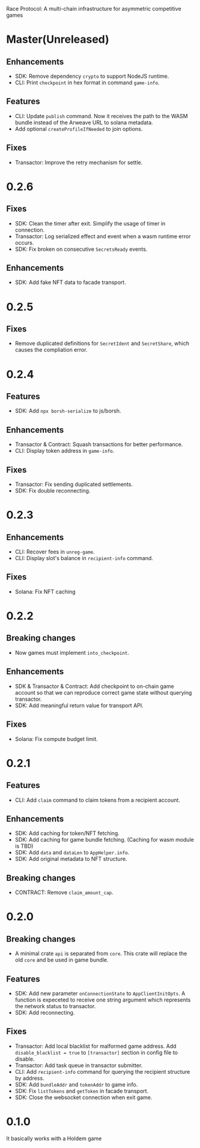 Race Protocol: A multi-chain infrastructure for asymmetric competitive games

# Master(Unreleased)

## Enhancements
- SDK: Remove dependency `crypto` to support NodeJS runtime.
- CLI: Print `checkpoint` in hex format in command `game-info`.

## Features
- CLI: Update `publish` command. Now it receives the path to the WASM bundle instead of the Arweave URL to solana metadata.
- Add optional `createProfileIfNeeded` to join options.

## Fixes
- Transactor: Improve the retry mechanism for settle.

# 0.2.6

## Fixes
- SDK: Clean the timer after exit. Simplify the usage of timer in connection.
- Transactor: Log serialized effect and event when a wasm runtime error occurs.
- SDK: Fix broken on consecutive `SecretsReady` events.

## Enhancements
- SDK: Add fake NFT data to facade transport.

# 0.2.5

## Fixes
- Remove duplicated definitions for `SecretIdent` and `SecretShare`, which causes the compliation error.

# 0.2.4

## Features
- SDK: Add `npx borsh-serialize` to js/borsh.

## Enhancements
- Transactor & Contract: Squash transactions for better performance.
- CLI: Display token address in `game-info`.

## Fixes
- Transactor: Fix sending duplicated settlements.
- SDK: Fix double reconnecting.

# 0.2.3

## Enhancements
- CLI: Recover fees in `unreg-game`.
- CLI: Display slot's balance in `recipient-info` command.

## Fixes
- Solana: Fix NFT caching

# 0.2.2

## Breaking changes
- Now games must implement `into_checkpoint`.

## Enhancements
- SDK & Transactor & Contract: Add checkpoint to on-chain game account so that we can reproduce correct game state without querying transactor.
- SDK: Add meaningful return value for transport API.

## Fixes
- Solana: Fix compute budget limit.

# 0.2.1

## Features
- CLI: Add `claim` command to claim tokens from a recipient account.

## Enhancements
- SDK: Add caching for token/NFT fetching.
- SDK: Add caching for game bundle fetching. (Caching for wasm module is TBD)
- SDK: Add `data` and `dataLen` to `AppHelper.info`.
- SDK: Add original metadata to NFT structure.

## Breaking changes
- CONTRACT: Remove `claim_amount_cap`.

# 0.2.0

## Breaking changes
- A minimal crate `api` is separated from `core`.  This crate will replace the old `core` and be used in game bundle.

## Features

- SDK: Add new parameter `onConnectionState` to `AppClientInitOpts`.  A function is expeceted to receive one string argument which represents the network status to transactor.
- SDK: Add reconnecting.

## Fixes
- Transactor: Add local blacklist for malformed game address.  Add `disable_blacklist = true` to `[transactor]` section in config file to disable.
- Transactor: Add task queue in transactor submitter.
- CLI: Add `recipient-info` command for querying the recipient structure by address.
- SDK: Add `bundleAddr` and `tokenAddr` to game info.
- SDK: Fix `listTokens` and `getToken` in facade transport.
- SDK: Close the websocket connection when exit game.

# 0.1.0

It basically works with a Holdem game
